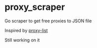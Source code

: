 # proxy_scraper
Go scraper to get free proxies to JSON file

Inspired by [proxy-list](https://github.com/chill117/proxy-lists#readme)

Still working on it
